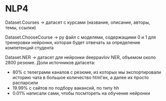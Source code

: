 # NLP4
Dataset.Courses -> датасет с курсами (название, описание, авторы, темы, ссылки)  
  
Dataset.ChooseCourse -> py файл с моделями, содержащими 0 и 1 для тренеровки нейронки, которая будет отвечать за определение компетенций студента  
  
Dataset.NER -> датасет для нейронки deeppavlov NER, объемом около 2800 резюме. Доли источников датасета:    
- 80% с телеграмм каналов с резюме, из которых мы экспортировали историю чата в большое количество html'ек, а далее их просто распарсили  
- 19.99% с сайтов по подбору вакансий, по типу hh
- 0.01% написали сами, чтобы посмтореть на обучение нейронки
